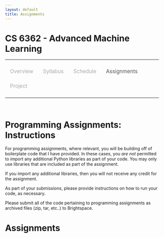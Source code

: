 ```yaml
---
layout: default
title: Assignments
---
```


<style>
.topnav {
  overflow: hidden;
  background-color: #fdfdfd;
}

.topnav a {
  float: left;
  color: #aaaaaa;
  text-align: center;
  padding: 14px 16px;
  text-decoration: none;
  font-size: 17px;
}

.topnav a:hover {
  color: #555555;
}

.topnav a.active {
  color: #555555;
}
</style>

# CS 6362 - Advanced Machine Learning

---

<div class='topnav'>
  <a href="/teaching/aml/fall2024">Overview</a>
  <a href="/teaching/aml/fall2024/syllabus">Syllabus</a>
  <a href="/teaching/aml/fall2024/schedule">Schedule</a>
  <a class='active' href="/teaching/aml/fall2024/assignments">Assignments</a>
  <a href="/teaching/aml/fall2024/project">Project</a>
</div>

---

<br>

# Programming Assignments: Instructions

For programming assignments, where relevant, you will be building off of boilerplate code that I have provided. In these cases, you _are not_ permitted to import any additional Python libraries as part of your code. You may only use libraries that are included as part of the assignment.

If you import any additional libraries, then you will not receive any credit for the assignment.

As part of your submissions, please provide instructions on how to run your code, as necessary.

Please submit all of the code pertaining to programming assignments as archived files (zip, tar, etc..) to Brightspace.

# Assignments
